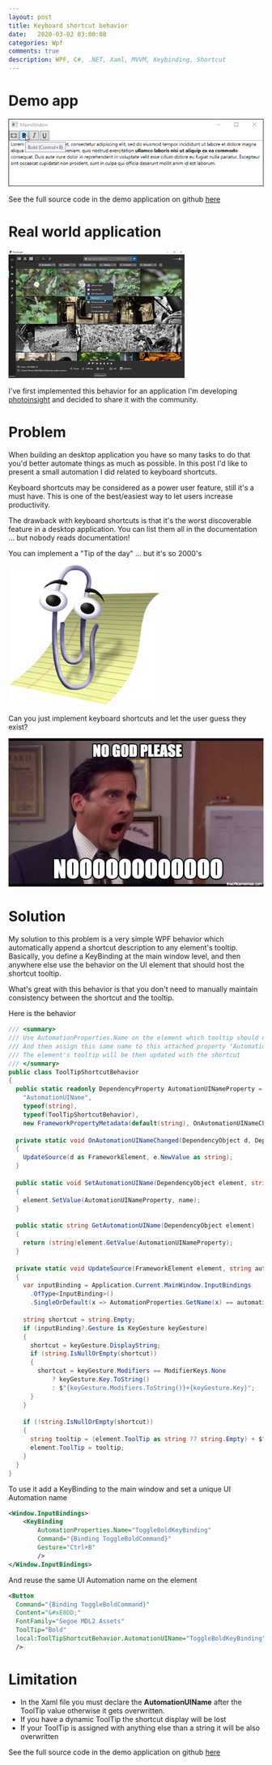 ```yaml
---
layout: post
title: Keyboard shortcut behavior
date:   2020-03-02 03:00:08
categories: Wpf
comments: true
description: WPF, C#, .NET, Xaml, MVVM, Keybinding, Shortcut
---
```

# Demo app

![screenshot](../images/shortcutdemo.png)

See the full source code in the demo application on github [here](https://github.com/ju2pom/WPF-ShortcutDemo)

# Real world application

[![photoinsight](../images/photoInsight.jpg)](https://photoinsight.io)

I've first implemented this behavior for an application I'm developing [photoinsight](https://photoinsight.io) and decided to share it with the community.

# Problem

When building an desktop application you have so many tasks to do that you'd better automate things as much as possible. In this post I'd like to present a small automation I did related to keyboard shortcuts.

Keyboard shortcuts may be considered as a power user feature, still it's a must have. This is one of the best/easiest way to let users increase productivity.

The drawback with keyboard shortcuts is that it's the worst discoverable feature in a desktop application. You can list them all in the documentation … but nobody reads documentation!

You can implement a "Tip of the day" … but it's so 2000's

![clippy](../images/clippy.png)

 

Can you just implement keyboard shortcuts and let the user guess they exist?

![pleaseno](../images/please-no.jpg)

# Solution

My solution to this problem is a very simple WPF behavior which automatically append a shortcut description to any element's tooltip. Basically, you define a KeyBinding at the main window level, and then anywhere else use the behavior on the UI element that should host the shortcut tooltip.

What's great with this behavior is that you don't need to manually maintain consistency between the shortcut and the tooltip.

Here is the behavior

```csharp
/// <summary>
/// Use AutomationProperties.Name on the element which tooltip should display the shortcut
/// And then assign this same name to this attached property "AutomationUIName" on the KeyBinding
/// The element's tooltip will be then updated with the shortcut
/// </summary>
public class ToolTipShortcutBehavior
{
  public static readonly DependencyProperty AutomationUINameProperty = DependencyProperty.RegisterAttached(
    "AutomationUIName",
    typeof(string),
    typeof(ToolTipShortcutBehavior),
    new FrameworkPropertyMetadata(default(string), OnAutomationUINameChanged));

  private static void OnAutomationUINameChanged(DependencyObject d, DependencyPropertyChangedEventArgs e)
  {
    UpdateSource(d as FrameworkElement, e.NewValue as string);
  }

  public static void SetAutomationUIName(DependencyObject element, string name)
  {
    element.SetValue(AutomationUINameProperty, name);
  }

  public static string GetAutomationUIName(DependencyObject element)
  {
    return (string)element.GetValue(AutomationUINameProperty);
  }

  private static void UpdateSource(FrameworkElement element, string automationUIName)
  {
    var inputBinding = Application.Current.MainWindow.InputBindings
      .OfType<InputBinding>()
      .SingleOrDefault(x => AutomationProperties.GetName(x) == automationUIName);

    string shortcut = string.Empty;
    if (inputBinding?.Gesture is KeyGesture keyGesture)
    {
      shortcut = keyGesture.DisplayString;
      if (string.IsNullOrEmpty(shortcut))
      {
        shortcut = keyGesture.Modifiers == ModifierKeys.None
            ? keyGesture.Key.ToString()
            : $"{keyGesture.Modifiers.ToString()}+{keyGesture.Key}";
      }
    }

    if (!string.IsNullOrEmpty(shortcut))
    {
      string tooltip = (element.ToolTip as string ?? string.Empty) + $" ({shortcut})";
      element.ToolTip = tooltip;
    }
  }
}
```

To use it add a KeyBinding to the main window and set a unique UI Automation name

```xml
<Window.InputBindings>
    <KeyBinding
        AutomationProperties.Name="ToggleBoldKeyBinding"
        Command="{Binding ToggleBoldCommand}"
        Gesture="Ctrl+B"
        />
</Window.InputBindings>
```

And reuse the same UI Automation name on the element

```xml
<Button
  Command="{Binding ToggleBoldCommand}"
  Content="&#xE8DD;"
  FontFamily="Segoe MDL2 Assets"
  ToolTip="Bold"
  local:ToolTipShortcutBehavior.AutomationUIName="ToggleBoldKeyBinding"
  />
```

# Limitation

* In the Xaml file you must declare the __AutomationUIName__ after the ToolTip value otherwise it gets overwritten.
* If you have a dynamic ToolTip the shortcut display will be lost
* If your ToolTip is assigned with anything else than a string it will be also overwritten 

See the full source code in the demo application on github [here](https://github.com/ju2pom/WPF-ShortcutDemo)

